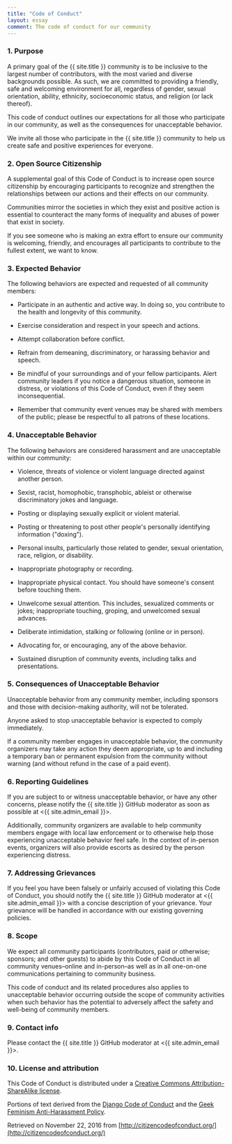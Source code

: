 ```yaml
---
title: "Code of Conduct"
layout: essay
comment: The code of conduct for our community
---
```


### 1. Purpose

A primary goal of the {{ site.title }} community is to be inclusive to
the largest number of contributors, with the most varied and diverse
backgrounds possible. As such, we are committed to providing a
friendly, safe and welcoming environment for all, regardless of
gender, sexual orientation, ability, ethnicity, socioeconomic status,
and religion (or lack thereof).

This code of conduct outlines our expectations for all those who
participate in our community, as well as the consequences for
unacceptable behavior.

We invite all those who participate in the {{ site.title }} community
to help us create safe and positive experiences for everyone.

### 2. Open Source Citizenship

A supplemental goal of this Code of Conduct is to increase open source
citizenship by encouraging participants to recognize and strengthen
the relationships between our actions and their effects on our
community.

Communities mirror the societies in which they exist and positive
action is essential to counteract the many forms of inequality and
abuses of power that exist in society.

If you see someone who is making an extra effort to ensure our
community is welcoming, friendly, and encourages all participants to
contribute to the fullest extent, we want to know.

### 3. Expected Behavior

The following behaviors are expected and requested of all community members:

* Participate in an authentic and active way. In doing so, you
  contribute to the health and longevity of this community.

* Exercise consideration and respect in your speech and actions.

* Attempt collaboration before conflict.

* Refrain from demeaning, discriminatory, or harassing behavior and
   speech.

* Be mindful of your surroundings and of your fellow
   participants. Alert community leaders if you notice a dangerous
   situation, someone in distress, or violations of this Code of
   Conduct, even if they seem inconsequential.

* Remember that community event venues may be shared with members of
   the public; please be respectful to all patrons of these locations.

### 4. Unacceptable Behavior

The following behaviors are considered harassment and are unacceptable
within our community:

* Violence, threats of violence or violent language directed against
  another person.

* Sexist, racist, homophobic, transphobic, ableist or otherwise
  discriminatory jokes and language.

* Posting or displaying sexually explicit or violent material.

* Posting or threatening to post other people's personally identifying
  information ("doxing").

* Personal insults, particularly those related to gender, sexual
  orientation, race, religion, or disability.

* Inappropriate photography or recording.

* Inappropriate physical contact. You should have someone's consent
  before touching them.

* Unwelcome sexual attention. This includes, sexualized comments or
  jokes; inappropriate touching, groping, and unwelcomed sexual
  advances.

* Deliberate intimidation, stalking or following (online or in
  person).

* Advocating for, or encouraging, any of the above behavior.

* Sustained disruption of community events, including talks and
  presentations.

### 5. Consequences of Unacceptable Behavior

Unacceptable behavior from any community member, including sponsors
and those with decision-making authority, will not be tolerated.

Anyone asked to stop unacceptable behavior is expected to comply
immediately.

If a community member engages in unacceptable behavior, the community
organizers may take any action they deem appropriate, up to and
including a temporary ban or permanent expulsion from the community
without warning (and without refund in the case of a paid event).

### 6. Reporting Guidelines

If you are subject to or witness unacceptable behavior, or have any
other concerns, please notify the {{ site.title }} GitHub moderator as
soon as possible at <{{ site.admin_email }}>.

Additionally, community organizers are available to help community
members engage with local law enforcement or to otherwise help those
experiencing unacceptable behavior feel safe. In the context of
in-person events, organizers will also provide escorts as desired by
the person experiencing distress.

### 7. Addressing Grievances

If you feel you have been falsely or unfairly accused of violating
this Code of Conduct, you should notify the {{ site.title }} GitHub
moderator at <{{ site.admin_email }}> with a concise description of
your grievance. Your grievance will be handled in accordance with our
existing governing policies.

### 8. Scope

We expect all community participants (contributors, paid or otherwise;
sponsors; and other guests) to abide by this Code of Conduct in all
community venues–online and in-person–as well as in all one-on-one
communications pertaining to community business.

This code of conduct and its related procedures also applies to
unacceptable behavior occurring outside the scope of community
activities when such behavior has the potential to adversely affect
the safety and well-being of community members.

### 9. Contact info

Please contact the {{ site.title }} GitHub moderator at <{{
site.admin_email }}>.

### 10. License and attribution

This Code of Conduct is distributed under a [Creative Commons
Attribution-ShareAlike
license](http://creativecommons.org/licenses/by-sa/3.0/).

Portions of text derived from the [Django Code of
Conduct](https://www.djangoproject.com/conduct/) and the [Geek
Feminism Anti-Harassment
Policy](http://geekfeminism.wikia.com/wiki/Conference_anti-harassment/Policy).

Retrieved on November 22, 2016 from
[http://citizencodeofconduct.org/](http://citizencodeofconduct.org/)

